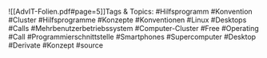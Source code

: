 
![[AdvIT-Folien.pdf#page=5]]Tags & Topics:
   #Hilfsprogramm
   #Konvention
   #Cluster
   #Hilfsprogramme
   #Konzepte
   #Konventionen
   #Linux
   #Desktops
   #Calls
   #Mehrbenutzerbetriebssystem
   #Computer-Cluster
   #Free
   #Operating
   #Call
   #Programmierschnittstelle
   #Smartphones
   #Supercomputer
   #Desktop
   #Derivate
   #Konzept
   #source